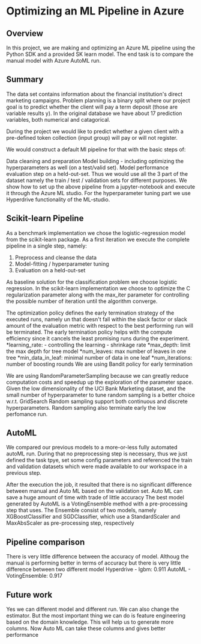 # Optimizing an ML Pipeline in Azure

## Overview
In this project, we are making and optimizing an Azure ML pipeline using the Python SDK and a provided SK learn model.
The end task is to compare the manual model with Azure AutoML run.

## Summary
The data set contains information about the financial institution's direct marketing campaigns. Problem planning is a binary split where our project goal is to predict whether the client will pay a term deposit (those are variable results y). In the original database we have about 17 prediction variables, both numerical and catagorical.


During the project we would like to predict whether a given client with a pre-defined token collection (input group) will pay or will not register.

We would construct a default Ml pipeline for that with the basic steps of:

Data cleaning and preparation
Model building - including optimizing the hyperparameters as well (on a test/valid set).
Model performance evaluation step on a held-out-set.
Thus we would use all the 3 part of the dataset namely the train / test / validation sets for different purposes. We show how to set up the above pipeline from a jupyter-notebook and execute it through the Azure ML studio. For the hyperparameter tuning part we use Hyperdrive functionality of the ML-studio.

## Scikit-learn Pipeline
As a benchmark implementation we chose the logistic-regression model from the scikit-learn package. As a first iteration we execute the complete pipeline in a single step, namely:

1. Preprocess and cleanse the data
2. Model-fitting / hyperparameter tuning
3. Evaluation on a held-out-set

As baseline solution for the classification problem we choose logistic regression. In the scikit-learn implementation we choose to optimize the C regularization parameter along with the max_iter parameter for controlling the possible number of iteration until the algorithm converge.

The optimization policy defines the early termination strategy of the executed runs, namely un that doesn't fall within the slack factor or slack amount of the evaluation metric with respect to the best performing run will be terminated. The early termination policy helps with the compute efficiency since it cancels the least promising runs during the experiment.
*learning_rate: - controlling the learning - shrinkage rate
*max_depth: limit the max depth for tree model
*num_leaves: max number of leaves in one tree
*min_data_in_leaf: minimal number of data in one leaf
*num_iterations: number of boosting rounds
We are using Bandit policy for early termination

We are using RandomParameterSampling because we can greatly reduce computation costs and speedup up the exploration of the parameter space.
Given the low dimensionality of the UCI Bank Marketing dataset, and the small number of hyperparameter to tune random sampling is a better choice w.r.t. GridSearch
Random sampling support both continuous and discrete hyperparameters. Random sampling also terminate early the low perfomance run. 

## AutoML
We compared our previous models to a more-or-less fully automated autoML run. During that no preprocessing step is necessary, thus we just defined the task tpye, set some config parameters and referenced the train and validation datasets which were made available to our workspace in a previous step.

After the execution the job, it resulted that there is no significant difference between manual and Auto ML based on the validation set. Auto ML can save a huge amount of time with trade of little accuracy
The best model generated by AutoML is a VotingEnsemble method with a pre-processing step that uses.
The Ensemble consist of two models, namely XGBoostClassifier and SGDClassifier, which use a StandardScaler and MaxAbsScaler as pre-processing step, respectively

## Pipeline comparison
There is very little difference between the accuracy of model. Althoug the manual is performing better in terms of accuracy but there is very little difference between two different model
Hyperdrive - lgbm: 0.911
AutoML - VotingEnsemble: 0.917

## Future work
Yes we can different model and different run. We can also change the estimator. But the most important thing we can do is feature engineering based on the domain knowledge. This will help us to generate more columns. Now Auto ML can take these columns and gives better performance

